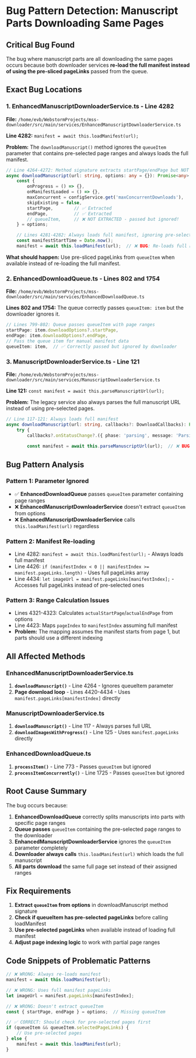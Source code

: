 # Bug Pattern Detection: Manuscript Parts Downloading Same Pages

## Critical Bug Found

The bug where manuscript parts are all downloading the same pages occurs because both downloader services **re-load the full manifest instead of using the pre-sliced pageLinks** passed from the queue.

## Exact Bug Locations

### 1. EnhancedManuscriptDownloaderService.ts - Line 4282

**File:** `/home/evb/WebstormProjects/mss-downloader/src/main/services/EnhancedManuscriptDownloaderService.ts`

**Line 4282:** `manifest = await this.loadManifest(url);`

**Problem:** The `downloadManuscript()` method ignores the `queueItem` parameter that contains pre-selected page ranges and always loads the full manifest.

```typescript
// Line 4264-4272: Method signature extracts startPage/endPage but NOT queueItem
async downloadManuscript(url: string, options: any = {}): Promise<any> {
    const {
        onProgress = () => {},
        onManifestLoaded = () => {},
        maxConcurrent = configService.get('maxConcurrentDownloads'),
        skipExisting = false,
        startPage,        // ✅ Extracted
        endPage,          // ✅ Extracted
        // queueItem,     // ❌ NOT EXTRACTED - passed but ignored!
    } = options;

    // Lines 4281-4282: Always loads full manifest, ignoring pre-selected pages
    const manifestStartTime = Date.now();
    manifest = await this.loadManifest(url);  // ❌ BUG: Re-loads full manifest
```

**What should happen:** Use pre-sliced pageLinks from `queueItem` when available instead of re-loading the full manifest.

### 2. EnhancedDownloadQueue.ts - Lines 802 and 1754

**File:** `/home/evb/WebstormProjects/mss-downloader/src/main/services/EnhancedDownloadQueue.ts`

**Lines 802 and 1754:** The queue correctly passes `queueItem: item` but the downloader ignores it.

```typescript
// Lines 799-802: Queue passes queueItem with page ranges
startPage: item.downloadOptions?.startPage,
endPage: item.downloadOptions?.endPage,
// Pass the queue item for manual manifest data
queueItem: item,  // ✅ Correctly passed but ignored by downloader
```

### 3. ManuscriptDownloaderService.ts - Line 121

**File:** `/home/evb/WebstormProjects/mss-downloader/src/main/services/ManuscriptDownloaderService.ts`

**Line 121:** `const manifest = await this.parseManuscriptUrl(url);`

**Problem:** The legacy service also always parses the full manuscript URL instead of using pre-selected pages.

```typescript
// Line 117-121: Always loads full manifest
async downloadManuscript(url: string, callbacks?: DownloadCallbacks): Promise<void> {
    try {
        callbacks?.onStatusChange?.({ phase: 'parsing', message: 'Parsing manuscript URL...' });
        
        const manifest = await this.parseManuscriptUrl(url);  // ❌ BUG: Always loads full
```

## Bug Pattern Analysis

### Pattern 1: Parameter Ignored
- ✅ **EnhancedDownloadQueue** passes `queueItem` parameter containing page ranges
- ❌ **EnhancedManuscriptDownloaderService** doesn't extract `queueItem` from options
- ❌ **EnhancedManuscriptDownloaderService** calls `this.loadManifest(url)` regardless

### Pattern 2: Manifest Re-loading
- Line 4282: `manifest = await this.loadManifest(url);` - Always loads full manifest
- Line 4426: `if (manifestIndex < 0 || manifestIndex >= manifest.pageLinks.length)` - Uses full pageLinks array
- Line 4434: `let imageUrl = manifest.pageLinks[manifestIndex];` - Accesses full pageLinks instead of pre-selected ones

### Pattern 3: Range Calculation Issues
- Lines 4321-4323: Calculates `actualStartPage`/`actualEndPage` from options
- Line 4423: Maps `pageIndex` to `manifestIndex` assuming full manifest
- **Problem:** The mapping assumes the manifest starts from page 1, but parts should use a different indexing

## All Affected Methods

### EnhancedManuscriptDownloaderService.ts
1. **`downloadManuscript()`** - Line 4264 - Ignores queueItem parameter
2. **Page download loop** - Lines 4420-4434 - Uses `manifest.pageLinks[manifestIndex]` directly

### ManuscriptDownloaderService.ts  
1. **`downloadManuscript()`** - Line 117 - Always parses full URL
2. **`downloadImagesWithProgress()`** - Line 125 - Uses `manifest.pageLinks` directly

### EnhancedDownloadQueue.ts
1. **`processItem()`** - Line 773 - Passes `queueItem` but ignored
2. **`processItemConcurrently()`** - Line 1725 - Passes `queueItem` but ignored

## Root Cause Summary

The bug occurs because:

1. **EnhancedDownloadQueue** correctly splits manuscripts into parts with specific page ranges
2. **Queue passes** `queueItem` containing the pre-selected page ranges to the downloader
3. **EnhancedManuscriptDownloaderService** ignores the `queueItem` parameter completely
4. **Downloader always calls** `this.loadManifest(url)` which loads the full manuscript
5. **All parts download** the same full page set instead of their assigned ranges

## Fix Requirements

1. **Extract `queueItem` from options** in downloadManuscript method signature
2. **Check if queueItem has pre-selected pageLinks** before calling loadManifest
3. **Use pre-selected pageLinks** when available instead of loading full manifest
4. **Adjust page indexing logic** to work with partial page ranges

## Code Snippets of Problematic Patterns

```typescript
// ❌ WRONG: Always re-loads manifest
manifest = await this.loadManifest(url);

// ❌ WRONG: Uses full manifest pageLinks
let imageUrl = manifest.pageLinks[manifestIndex];

// ❌ WRONG: Doesn't extract queueItem
const { startPage, endPage } = options;  // Missing queueItem

// ✅ CORRECT: Should check for pre-selected pages first
if (queueItem && queueItem.selectedPageLinks) {
    // Use pre-selected pages
} else {
    manifest = await this.loadManifest(url);
}
```